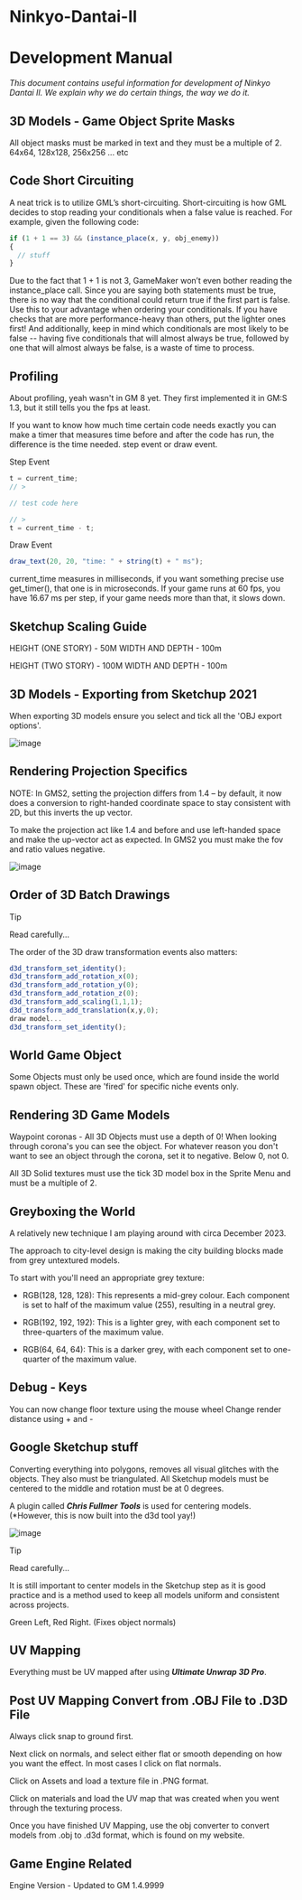 # Ninkyo-Dantai-II

# Development Manual

_This document contains useful information for development of Ninkyo Dantai II. We explain why we do certain things, the way we do it._

## 3D Models - Game Object Sprite Masks

All object masks must be marked in text and they must be a multiple of 2. 64x64, 128x128, 256x256 ... etc

## **Code Short Circuiting**

A neat trick is to utilize GML’s short-circuiting. Short-circuiting is how GML decides to stop reading your conditionals when a false value is reached. For example, given the following code:

```javascript
if (1 + 1 == 3) && (instance_place(x, y, obj_enemy))
{
  // stuff
}
```
Due to the fact that 1 + 1 is not 3, GameMaker won’t even bother reading the instance_place call. Since you are saying both statements must be true, there is no way that the conditional could return true if the first part is false. Use this to your advantage when ordering your conditionals. If you have checks that are more performance-heavy than others, put the lighter ones first! And additionally, keep in mind which conditionals are most likely to be false -- having five conditionals that will almost always be true, followed by one that will almost always be false, is a waste of time to process.

## **Profiling**

About profiling, yeah wasn't in GM 8 yet. They first implemented it in GM:S 1.3, but it still tells you the fps at least.

If you want to know how much time certain code needs exactly you can make a timer that measures time before and after the code has run, the difference is the time needed.
step event or draw event.

Step Event
```javascript
t = current_time;
// >

// test code here

// >
t = current_time - t;

```
Draw Event
```javascript
draw_text(20, 20, "time: " + string(t) + " ms");
```
current_time measures in milliseconds, if you want something precise use get_timer(), that one is in microseconds. If your game runs at 60 fps, you have 16.67 ms per step, if your game needs more than that, it slows down.

## **Sketchup Scaling Guide**

HEIGHT (ONE STORY) - 50M
WIDTH AND DEPTH - 100m

HEIGHT (TWO STORY) - 100M
WIDTH AND DEPTH - 100m

## **3D Models - Exporting from Sketchup 2021**

When exporting 3D models ensure you select and tick all the 'OBJ export options'.

![image](https://github.com/TeamCS1/Ninkyo-Dantai-II/assets/84191027/6c5096fe-5819-42a0-9cf5-61e0259afd06)

## Rendering Projection Specifics

NOTE: In GMS2, setting the projection differs from 1.4 – by default, it now does a conversion to right-handed coordinate space to stay consistent with 2D, but this inverts the up vector. 

To make the projection act like 1.4 and before and use left-handed space and make the up-vector act as expected. In GMS2 you must make the fov and ratio values negative.

![image](https://github.com/TeamCS1/Ninkyo-Dantai-II/assets/84191027/32a88392-4b5b-432f-ac5e-4aa2c72a3b18)

## **Order of 3D Batch Drawings**

> [!TIP]
> Read carefully...
> 
The order of the 3D draw transformation events also matters:

```javascript
d3d_transform_set_identity();
d3d_transform_add_rotation_x(0);
d3d_transform_add_rotation_y(0);
d3d_transform_add_rotation_z(0);
d3d_transform_add_scaling(1,1,1);
d3d_transform_add_translation(x,y,0);
draw model...
d3d_transform_set_identity();
```

## World Game Object

Some Objects must only be used once, which are found inside the world spawn object. These are 'fired' for specific niche events only.

## Rendering 3D Game Models

Waypoint coronas - All 3D Objects must use a depth of 0! When looking through corona's you can see the object. For whatever reason you don't want to see an object through the corona, set it to negative. Below 0, not 0.

All 3D Solid textures must use the tick 3D model box in the Sprite Menu and must be a multiple of 2.

## Greyboxing the World

A relatively new technique I am playing around with circa December 2023.

The approach to city-level design is making the city building blocks made from grey untextured models.

To start with you'll need an appropriate grey texture:

+ RGB(128, 128, 128): This represents a mid-grey colour. Each component is set to half of the maximum value (255), resulting in a neutral grey.

+ RGB(192, 192, 192): This is a lighter grey, with each component set to three-quarters of the maximum value.

+ RGB(64, 64, 64): This is a darker grey, with each component set to one-quarter of the maximum value.

## **Debug - Keys**

You can now change floor texture using the mouse wheel
Change render distance using + and -

## Google Sketchup stuff

Converting everything into polygons, removes all visual glitches with the objects. They also must be triangulated.
All Sketchup models must be centered to the middle and rotation must be at 0 degrees.

A plugin called _**Chris Fullmer Tools**_ is used for centering models. (*However, this is now built into the d3d tool yay!)

![image](https://github.com/TeamCS1/Ninkyo-Dantai-II/assets/84191027/f6208ca9-2922-4fbf-9a74-ee6a34c68afd)

> [!TIP]
> Read carefully...

It is still important to center models in the Sketchup step as it is good practice and is a method used to keep all models uniform and consistent across projects.

Green Left, Red Right. (Fixes object normals)

## UV Mapping
Everything must be UV mapped after using _**Ultimate Unwrap 3D Pro**_.

## Post UV Mapping Convert from .OBJ File to .D3D File

Always click snap to ground first.

Next click on normals, and select either flat or smooth depending on how you want the effect. In most cases I click on flat normals.

Click on Assets and load a texture file in .PNG format.

Click on materials and load the UV map that was created when you went through the texturing process.

Once you have finished UV Mapping, use the obj converter to convert models from .obj to .d3d format, which is found on my website.

## Game Engine Related
Engine Version - Updated to GM 1.4.9999





